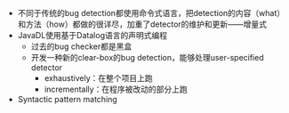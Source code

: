 - 不同于传统的bug detection都使用命令式语言，把detection的内容（what）和方法（how）都做的很详尽，加重了detector的维护和更新——增量式
- JavaDL使用基于Datalog语言的声明式编程
  - 过去的bug checker都是黑盒
  - 开发一种新的clear-box的bug detection，能够处理user-specified detector
    - exhaustively：在整个项目上跑
    - incrementally：在程序被改动的部分上跑
- Syntactic pattern matching